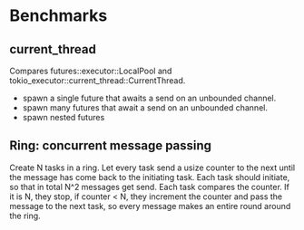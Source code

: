 # Benchmarks

## current_thread

Compares futures::executor::LocalPool and tokio_executor::current_thread::CurrentThread.

- spawn a single future that awaits a send on an unbounded channel.
- spawn many futures that await a send on an unbounded channel.
- spawn nested futures

## Ring: concurrent message passing

Create N tasks in a ring. Let every task send a usize counter to the next until the message has come back to the initiating task. Each task should initiate, so that in total N^2 messages get send. Each task compares the counter. If it is N, they stop, if counter < N, they increment the counter and pass the message to the next task, so every message makes an entire round around the ring.

